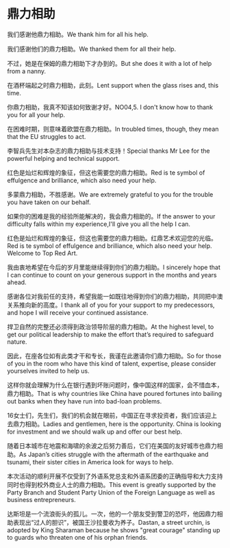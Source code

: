 # 鼎力相助

<p><span class="chinese">我们感谢他鼎力相助。</span><span class="english">We thank him for all his help.</span></p>

<p><span class="chinese">我们感谢他们的鼎力相助。</span><span class="english">We thanked them for all their help.</span></p>

<p><span class="chinese">不过，她是在保姆的鼎力相助下才办到的。</span><span class="english">But she does it with a lot of help from a nanny.</span></p>

<p><span class="chinese">在酒杯端起之时鼎力相助，此刻。</span><span class="english">Lent support when the glass rises and, this time.</span></p>

<p><span class="chinese">你鼎力相助，我真不知该如何致谢才好。</span><span class="english">NO04,5. I don't know how to thank you for all your help.</span></p>

<p><span class="chinese">在困难时期，则意味着欧盟在鼎力相助。</span><span class="english">In troubled times, though, they mean that the EU struggles to act.</span></p>

<p><span class="chinese">李智兵先生对本杂志的鼎力相助与技术支持！</span><span class="english">Special thanks Mr Lee for the powerful helping and technical support.</span></p>

<p><span class="chinese">红色是灿烂和辉煌的象征，但这也需要您的鼎力相助。</span><span class="english">Red is te symbol of effulgence and brilliance, which also need your help.</span></p>

<p><span class="chinese">多蒙鼎力相助，不胜感谢。</span><span class="english">We are extremely grateful to you for the trouble you have taken on our behalf.</span></p>

<p><span class="chinese">如果你的困难是我的经验所能解决的，我会鼎力相助的。</span><span class="english">If the answer to your difficulty falls within my experience,I'll give you all the help I can.</span></p>

<p><span class="chinese">红色是灿烂和辉煌的象征，但这也需要您的鼎力相助。红鼎艺术欢迎您的光临。</span><span class="english">Red is te symbol of effulgence and brilliance, which also need your help. Welcome to Top Red Art.</span></p>

<p><span class="chinese">我由衷地希望在今后的岁月里能继续得到你们的鼎力相助。</span><span class="english">I sincerely hope that I can continue to count on your generous support in the months and years ahead.</span></p>

<p><span class="chinese">感谢各位对我前任的支持，希望我能一如既往地得到你们的鼎力相助，共同把中澳关系推向新的高度。</span><span class="english">I thank all of you for your support to my predecessors, and hope I will receive your continued assistance.</span></p>

<p><span class="chinese">捍卫自然的完整还必须得到政治领导阶层的鼎力相助。</span><span class="english">At the highest level, to get our political leadership to make the effort that’s required to safeguard nature.</span></p>

<p><span class="chinese">因此，在座各位如有此类才干和专长，我谨在此邀请你们鼎力相助。</span><span class="english">So for those of you in the room who have this kind of talent, expertise, please consider yourselves invited to help us.</span></p>

<p><span class="chinese">这样你就会理解为什么在银行遇到坏账问题时，像中国这样的国家，会不惜血本，鼎力相助。</span><span class="english">That is why countries like China have poured fortunes into bailing out banks when they have run into bad-loan problems.</span></p>

<p><span class="chinese">16女士们，先生们，我们的机会就在眼前，中国正在寻求投资者，我们应该迎上去鼎力相助。</span><span class="english">Ladies and gentlemen, here is the opportunity. China is looking for investment and we should walk up and offer our best help.</span></p>

<p><span class="chinese">随着日本城市在地震和海啸的余波之后努力善后，它们在美国的友好城市也鼎力相助。</span><span class="english">As Japan’s cities struggle with the aftermath of the earthquake and tsunami, their sister cities in America look for ways to help.</span></p>

<p><span class="chinese">本次活动的顺利开展不仅受到了外语系党总支和外语系团委的正确指导和大力支持同时也得到校外商业人士的鼎力相助。</span><span class="english">This event is greatly supported by the Party Branch and Student Party Union of the Foreign Language as well as business entrepreneurs.</span></p>

<p><span class="chinese">达斯坦是一个流浪街头的孤儿。一次，他的一个朋友受到警卫的恐吓，他因鼎力相助表现出“过人的胆识”，被国王沙拉曼收为养子。</span><span class="english">Dastan, a street urchin, is adopted by King Sharaman because he shows "great courage" standing up to guards who threaten one of his orphan friends.</span></p>

